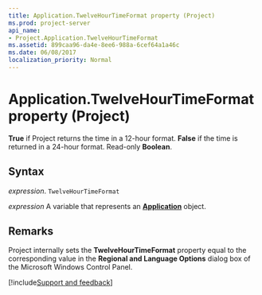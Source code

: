 ```yaml
---
title: Application.TwelveHourTimeFormat property (Project)
ms.prod: project-server
api_name:
- Project.Application.TwelveHourTimeFormat
ms.assetid: 899caa96-da4e-8ee6-988a-6cef64a1a46c
ms.date: 06/08/2017
localization_priority: Normal
---
```



# Application.TwelveHourTimeFormat property (Project)

 **True** if Project returns the time in a 12-hour format. **False** if the time is returned in a 24-hour format. Read-only **Boolean**.


## Syntax

_expression_. `TwelveHourTimeFormat`

_expression_ A variable that represents an **[Application](Project.Application.md)** object.


## Remarks

Project internally sets the  **TwelveHourTimeFormat** property equal to the corresponding value in the **Regional and Language Options** dialog box of the Microsoft Windows Control Panel.

[!include[Support and feedback](~/includes/feedback-boilerplate.md)]